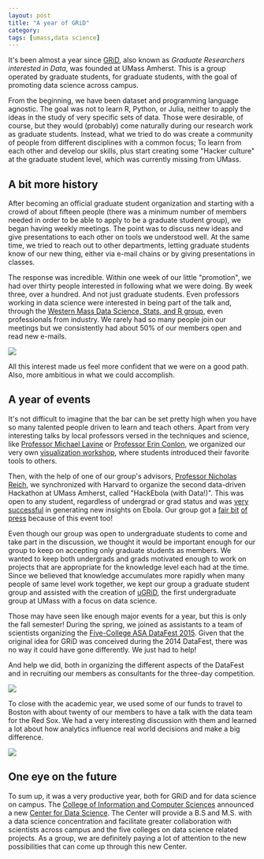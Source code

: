 ```yaml
---
layout: post
title: "A year of GRiD"
category: 
tags: [umass,data science]
---
```


<p><span style="display:none">claimtoken-55c1222f54bff</span></p> 

It's been almost a year since [GRiD](http://umassamherst-grid.github.io/), also known as *Graduate Researchers interested in Data*, was founded at UMass Amherst. This is a group operated by graduate students, for graduate students, with the goal of promoting data science across campus.

From the beginning, we have been dataset and programming language agnostic. The goal was not to learn R, Python, or Julia, neither to apply the ideas in the study of very specific sets of data. Those were desirable, of course, but they would (probably) come naturally during our research work as graduate students. Instead, what we tried to do was create a community of people from different disciplines with a common focus; To learn from each other and develop our skills, plus start creating some "Hacker culture" at the graduate student level, which was currently missing from UMass. 

## A bit more history
After becoming an official graduate student organization and starting with a crowd of about fifteen people (there was a minimum number of members needed in order to be able to apply to be a graduate student group), we began having weekly meetings. The point was to discuss new ideas and give presentations to each other on tools we understood well. At the same time, we tried to reach out to other departments, letting graduate students know of our new thing, either via e-mail chains or by giving presentations in classes. 

The response was incredible. Within one week of our little "promotion", we had over thirty people interested in following what we were doing. By week three, over a hundred. And not just graduate students. Even professors working in data science were interested in being part of the talk and, through the [Western Mass Data Science, Stats, and R group](http://www.meetup.com/Pioneer-Valley-and-Five-College-R-Statistical-Meetup/), even professionals from industry. We rarely had so many people join our meetings but we consistently had about 50% of our members open and read new e-mails. 

<img src="https://drive.google.com/uc?export=download&id=0B4JwQ7883JIGbzJPUVFVdVpHNmc">

All this interest made us feel more confident that we were on a good path. Also, more ambitious in what we could accomplish. 

## A year of events

It's not difficult to imagine that the bar can be set pretty high when you have so many talented people driven to learn and teach others. Apart from very interesting talks by local professors versed in the techniques and science, like [Professor Michael Lavine](http://people.math.umass.edu/~lavine/) or [Professor Erin Conlon](http://umassamherst-grid.github.io/talk-by-professor-erin-conlon/), we organized our very own [visualization workshop](http://umassamherst-grid.github.io/visualization-meeting/), where students introduced their favorite tools to others. 

Then, with the help of one of our group's advisors, [Professor Nicholas Reich](http://people.umass.edu/nick/), we synchronized with Harvard to organize the second data-driven Hackathon at UMass Amherst, called "HackEbola (with Data!)". This was open to any student, regardless of undergrad or grad status and was [very successful](http://projects.iq.harvard.edu/files/hack/files/hackebolawithdatasummary.pdf) in generating new insights on Ebola. Our group got a [fair bit](https://www.umass.edu/newsoffice/article/umass-amherst-plans-weekend-long-) [of](https://www.umass.edu/newsoffice/article/hackebola) [press](http://mobile.gazettenet.com/home/14466582-108/hackebola-at-umass-aids-fight-against-west-african-epidemic) because of this event too!

Even though our group was open to undergraduate students to come and take part in the discussion, we thought it would be important enough for our group to keep on accepting only graduate students as members. We wanted to keep both undergrads and grads motivated enough to work on projects that are appropriate for the knowledge level each had at the time. Since we believed that knowledge accumulates more rapidly when many people of same level work together, we kept our group a graduate student group and assisted with the creation of [uGRiD](http://umassugrid.wix.com/ugrid#!about/c240r), the first undergraduate group at UMass with a focus on data science. 

Those may have seen like enough major events for a year, but this is only the fall semester! During the spring, we joined as assistants to a team of scientists organizing the [Five-College ASA DataFest 2015](http://www.science.smith.edu/departments/math/datafest/). Given that the original idea for GRiD was conceived during the 2014 DataFest, there was no way it could have gone differently. We just had to help! 

And help we did, both in organizing the different aspects of the DataFest and in recruiting our members as consultants for the three-day competition.

<img src="http://www.science.smith.edu/departments/math/datafest/wp-content/uploads/2015/03/Datafest_2015_Participants-1024x768.jpg">

To close with the academic year, we used some of our funds to travel to Boston with about twenty of our members to have a talk with the data team for the Red Sox. We had a very interesting discussion with them and learned a lot about how analytics influence real world decisions and make a big difference. 

<img src="https://drive.google.com/uc?export=download&id=0B4JwQ7883JIGZTJTal9UYkRnamx3bWtxb0ZHaFlVMkR0WlRZ">

## One eye on the future

To sum up, it was a very productive year, both for GRiD and for data science on campus. The [College of Information and Computer Sciences](https://www.cs.umass.edu) announced a new [Center for Data Science](http://ds.cs.umass.edu/). The Center will provide a B.S and M.S. with a data science concentration and facilitate greater collaboration with scientists across campus and the five colleges on data science related projects. As a group, we are definitely paying a lot of attention to the new possibilities that can come up through this new Center.

